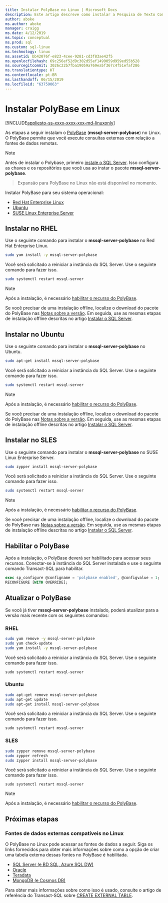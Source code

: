 ```yaml
---
title: Instalar PolyBase no Linux | Microsoft Docs
description: Este artigo descreve como instalar a Pesquisa de Texto Completo do SQL Server no Linux.
author: aboke
ms.author: aboke
manager: craigg
ms.date: 4/12/2019
ms.topic: conceptual
ms.prod: sql
ms.custom: sql-linux
ms.technology: linux
ms.assetid: bb42076f-e823-4cee-9281-cd3f83ae42f5
ms.openlocfilehash: 69c256ef52d9c302d55ef1499059d959ed55b528
ms.sourcegitcommit: 3026c22b7fba19059a769ea5f367c4f51efaf286
ms.translationtype: HT
ms.contentlocale: pt-BR
ms.lasthandoff: 06/15/2019
ms.locfileid: "63759063"
---
```

# <a name="install-polybase-on-linux"></a>Instalar PolyBase em Linux

[!INCLUDE[appliesto-ss-xxxx-xxxx-xxx-md-linuxonly](../../includes/appliesto-ss-xxxx-xxxx-xxx-md-linuxonly.md)]

As etapas a seguir instalam o [PolyBase](../../relational-databases/search/full-text-search.md) (**mssql-server-polybase**) no Linux. O PolyBase permite que você execute consultas externas com relação a fontes de dados remotas. 

>[!NOTE]
> Antes de instalar o Polybase, primeiro [instale o SQL Server](../../linux/sql-server-linux-setup.md#platforms). Isso configura as chaves e os repositórios que você usa ao instar o pacote **mssql-server-polybase**.

> Expansão para PolyBase no Linux não está disponível no momento.


Instalar PolyBase para seu sistema operacional:

- [Red Hat Enterprise Linux](#RHEL)
- [Ubuntu](#ubuntu)
- [SUSE Linux Enterprise Server](#SLES)



## <a name="RHEL">Instalar no RHEL</a>

Use o seguinte comando para instalar o **mssql-server-polybase** no Red Hat Enterprise Linux. 

```bash
sudo yum install -y mssql-server-polybase
```

Você será solicitado a reiniciar a instância do SQL Server. Use o seguinte comando para fazer isso.

```bash
sudo systemctl restart mssql-server
```

>[!NOTE]
>Após a instalação, é necessário [habilitar o recurso do PolyBase](#enable).

Se você precisar de uma instalação offline, localize o download do pacote do PolyBase nas [Notas sobre a versão](../../linux/sql-server-linux-release-notes.md). Em seguida, use as mesmas etapas de instalação offline descritas no artigo [Instalar o SQL Server](../../linux/sql-server-linux-setup.md#offline).

## <a name="ubuntu">Instalar no Ubuntu</a>

Use o seguinte comando para instalar o **mssql-server-polybase** no Ubuntu. 

```bash
sudo apt-get install mssql-server-polybase
```

Você será solicitado a reiniciar a instância do SQL Server. Use o seguinte comando para fazer isso.

```bash
sudo systemctl restart mssql-server
```

>[!NOTE]
>Após a instalação, é necessário [habilitar o recurso do PolyBase](#enable).

Se você precisar de uma instalação offline, localize o download do pacote do PolyBase nas [Notas sobre a versão](../../linux/sql-server-linux-release-notes.md). Em seguida, use as mesmas etapas de instalação offline descritas no artigo [Instalar o SQL Server](../../linux/sql-server-linux-setup.md#offline).

## <a name="SLES">Instalar no SLES</a>

Use o seguinte comando para instalar o **mssql-server-polybase** no SUSE Linux Enterprise Server. 

```bash
sudo zypper install mssql-server-polybase
```

Você será solicitado a reiniciar a instância do SQL Server. Use o seguinte comando para fazer isso.

```bash
sudo systemctl restart mssql-server
```

>[!NOTE]
>Após a instalação, é necessário [habilitar o recurso do PolyBase](#enable).


Se você precisar de uma instalação offline, localize o download do pacote do PolyBase nas [Notas sobre a versão](../../linux/sql-server-linux-release-notes.md). Em seguida, use as mesmas etapas de instalação offline descritas no artigo [Instalar o SQL Server](../../linux/sql-server-linux-setup.md#offline).


## <a name="enable">Habilitar o PolyBase</a> 

Após a instalação, o PolyBase deverá ser habilitado para acessar seus recursos. Conectar-se à instância do SQL Server instalada e use o seguinte comando Transact-SQL para habilitar.

```sql
exec sp_configure @configname = 'polybase enabled', @configvalue = 1;
RECONFIGURE [WITH OVERRIDE];
```

## <a name="update-polybase"></a>Atualizar o PolyBase

Se você já tiver **mssql-server-polybase** instalado, poderá atualizar para a versão mais recente com os seguintes comandos:

### <a name="rhel"></a>RHEL

```bash
sudo yum remove -y mssql-server-polybase
sudo yum check-update
sudo yum install -y mssql-server-polybase
```

Você será solicitado a reiniciar a instância do SQL Server. Use o seguinte comando para fazer isso.

```
sudo systemctl restart mssql-server
```

### <a name="ubuntu"></a>Ubuntu

```bash
sudo apt-get remove mssql-server-polybase
sudo apt-get update 
sudo apt-get install mssql-server-polybase
```

Você será solicitado a reiniciar a instância do SQL Server. Use o seguinte comando para fazer isso.

```
sudo systemctl restart mssql-server
```

### <a name="sles"></a>SLES

```bash
sudo zypper remove mssql-server-polybase
sudo zypper refresh
sudo zypper install mssql-server-polybase
```

Você será solicitado a reiniciar a instância do SQL Server. Use o seguinte comando para fazer isso.

```
sudo systemctl restart mssql-server
```

>[!NOTE]
>Após a instalação, é necessário [habilitar o recurso do PolyBase](#enable).

## <a name="next-steps"></a>Próximas etapas

### <a name="supported-external-data-sources-on-linux"></a>Fontes de dados externas compatíveis no Linux

O PolyBase no Linux pode acessar as fontes de dados a seguir. Siga os links fornecidos para obter mais informações sobre como a opção de criar uma tabela externa dessas fontes no PolyBase é habilitada. 

- [SQL Server (e BD SQL, Azure SQL DW)](../../relational-databases/polybase/polybase-configure-sql-server.md)
- [Oracle](../../relational-databases/polybase/polybase-configure-oracle.md)
- [Teradata](../../relational-databases/polybase/polybase-configure-teradata.md)
- [MongoDB (e Cosmos DB)](../../relational-databases/polybase/polybase-configure-mongodb.md)

Para obter mais informações sobre como isso é usado, consulte o artigo de referência do Transact-SQL sobre [CREATE EXTERNAL TABLE](../../t-sql/statements/create-external-table-transact-sql.md).